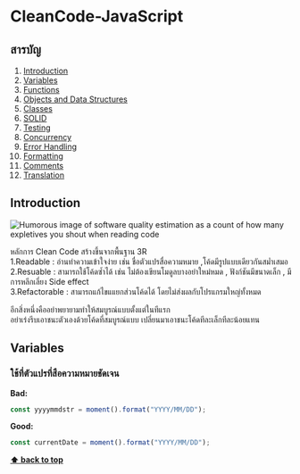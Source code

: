 # CleanCode-JavaScript

## สารบัญ

1. [Introduction](#introduction)
2. [Variables](#variables)
3. [Functions](#functions)
4. [Objects and Data Structures](#objects-and-data-structures)
5. [Classes](#classes)
6. [SOLID](#solid)
7. [Testing](#testing)
8. [Concurrency](#concurrency)
9. [Error Handling](#error-handling)
10. [Formatting](#formatting)
11. [Comments](#comments)
12. [Translation](#translation)

## Introduction

![Humorous image of software quality estimation as a count of how many expletives
you shout when reading code](https://www.osnews.com/images/comics/wtfm.jpg)

หลักการ Clean Code สร้างขึ้นจากพื้นฐาน 3R  
1.Readable : อ่านทำความเข้าใจง่าย เช่น ชื่อตัวแปรสื่อความหมาย ,โค้ดมีรูปแบบเดียวกันสม่ำเสมอ  
2.Resuable : สามารถใช้โค้ดซ้ำได้ เช่น ไม่ต้องเขียนโมดูลบางอย่าใหม่หมด , ฟังก์ชันมีขนาดเล็ก , มีการหลีกเลี่ยง Side effect  
3.Refactorable : สามารถแก้ไขแแยกส่วนโค้ดได้ โดยไม่ส่งผลกับโปรแกรมใหญ่ทั้งหมด


อีกสิ่งหนึ่งคืออย่าพยายามทำให้สมบูรณ์แบบตั้งแต่ในทีแรก  
อย่าเร่งรีบเอาชนะตัวเองด้วยโค้ดที่สมบูรณ์แบบ เปลี่ยนมาเอาชนะโค้ดทีละเล็กทีละน้อยแทน  

## **Variables**

### ใช้ที่ตัวแปรที่สือความหมายชัดเจน

**Bad:**

```javascript
const yyyymmdstr = moment().format("YYYY/MM/DD");
```

**Good:**

```javascript
const currentDate = moment().format("YYYY/MM/DD");
```

**[⬆ back to top](#table-of-contents)**